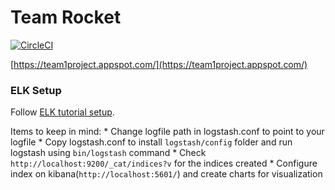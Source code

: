# Team Rocket

[![CircleCI](https://circleci.com/gh/EoinDoherty/5828_Team1.svg?style=svg)](https://circleci.com/gh/EoinDoherty/5828_Team1)

[https://team1project.appspot.com/](https://team1project.appspot.com/)

### ELK Setup

Follow [ELK tutorial setup](https://www.freecodecamp.org/news/how-to-use-elasticsearch-logstash-and-kibana-to-visualise-logs-in-python-in-realtime-acaab281c9de/).

Items to keep in mind:
	* Change logfile path in logstash.conf to point to your logfile
	* Copy logstash.conf to install `logstash/config` folder and run logstash using `bin/logstash` command
	* Check `http://localhost:9200/_cat/indices?v` for the indices created
	* Configure index on kibana(`http://localhost:5601/`) and create charts for visualization

 



